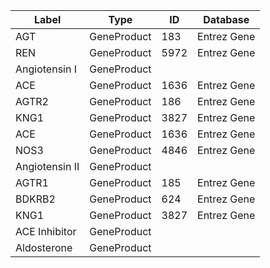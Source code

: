 | Label | Type | ID | Database |
| ---- | ---- | ---- | ---- |
|AGT | GeneProduct | 183 | Entrez Gene |
|REN | GeneProduct | 5972 | Entrez Gene |
|Angiotensin I | GeneProduct |  |  |
|ACE | GeneProduct | 1636 | Entrez Gene |
|AGTR2 | GeneProduct | 186 | Entrez Gene |
|KNG1 | GeneProduct | 3827 | Entrez Gene |
|ACE | GeneProduct | 1636 | Entrez Gene |
|NOS3 | GeneProduct | 4846 | Entrez Gene |
|Angiotensin II | GeneProduct |  |  |
|AGTR1 | GeneProduct | 185 | Entrez Gene |
|BDKRB2 | GeneProduct | 624 | Entrez Gene |
|KNG1 | GeneProduct | 3827 | Entrez Gene |
|ACE Inhibitor | GeneProduct |  |  |
|Aldosterone | GeneProduct |  |  |

